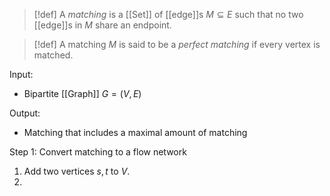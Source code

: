 >[!def]
>A *matching* is a [[Set]] of [[edge]]s $M\subseteq E$ such that no two [[edge]]s in $M$ share an endpoint. 

>[!def]
>A matching $M$ is said to be a *perfect matching* if every vertex is matched.

Input:
- Bipartite [[Graph]] $G=(V,E)$

Output:
- Matching that includes a maximal amount of matching

Step 1: Convert matching to a flow network
1. Add two vertices $s,t$ to $V$.
2. 